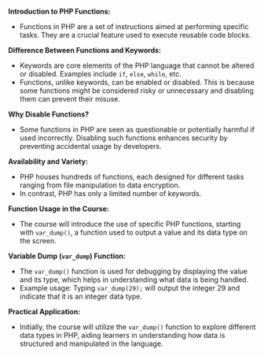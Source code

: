 **Introduction to PHP Functions:**
- Functions in PHP are a set of instructions aimed at performing specific tasks. They are a crucial feature used to execute reusable code blocks.

**Difference Between Functions and Keywords:**
- Keywords are core elements of the PHP language that cannot be altered or disabled. Examples include `if`, `else`, `while`, etc.
- Functions, unlike keywords, can be enabled or disabled. This is because some functions might be considered risky or unnecessary and disabling them can prevent their misuse.

**Why Disable Functions?**
- Some functions in PHP are seen as questionable or potentially harmful if used incorrectly. Disabling such functions enhances security by preventing accidental usage by developers.

**Availability and Variety:**
- PHP houses hundreds of functions, each designed for different tasks ranging from file manipulation to data encryption.
- In contrast, PHP has only a limited number of keywords.

**Function Usage in the Course:**
- The course will introduce the use of specific PHP functions, starting with `var_dump()`, a function used to output a value and its data type on the screen.

**Variable Dump (`var_dump`) Function:**
- The `var_dump()` function is used for debugging by displaying the value and its type, which helps in understanding what data is being handled.
- Example usage: Typing `var_dump(29);` will output the integer 29 and indicate that it is an integer data type.

**Practical Application:**
- Initially, the course will utilize the `var_dump()` function to explore different data types in PHP, aiding learners in understanding how data is structured and manipulated in the language.